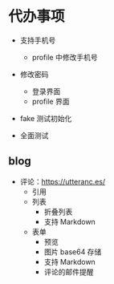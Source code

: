 # 代办事项

- 支持手机号

  - profile 中修改手机号

- 修改密码

  - 登录界面
  - profile 界面

- fake 测试初始化
- 全面测试

## blog

- 评论：https://utteranc.es/
  - 引用
  - 列表
    - 折叠列表
    - 支持 Markdown
  - 表单
    - 预览
    - 图片 base64 存储
    - 支持 Markdown
    - 评论的邮件提醒
